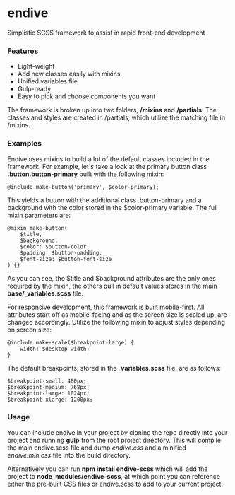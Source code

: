 # endive #
Simplistic SCSS framework to assist in rapid front-end development

### Features ###
* Light-weight
* Add new classes easily with mixins
* Unified variables file
* Gulp-ready
* Easy to pick and choose components you want

The framework is broken up into two folders, **/mixins** and **/partials**. The classes and styles are created in /partials, which utilize the matching file in /mixins.

### Examples ###
Endive uses mixins to build a lot of the default classes included in the framework. For example, let's take a look at the primary button class **.button.button-primary** built with the following mixin:

    @include make-button('primary', $color-primary);

This yields a button with the additional class .button-primary and a background with the color stored in the $color-primary variable. The full mixin parameters are:

    @mixin make-button(
        $title,
        $background,
        $color: $button-color,
        $padding: $button-padding,
        $font-size: $button-font-size
    ) {}

As you can see, the $title and $background attributes are the only ones required by the mixin, the others pull in default values stores in the main **base/_variables.scss** file.

For responsive development, this framework is built mobile-first. All attributes start off as mobile-facing and as the screen size is scaled up, are changed accordingly. Utilize the following mixin to adjust styles depending on screen size:

    @include make-scale($breakpoint-large) {
        width: $desktop-width;
    }

The default breakpoints, stored in the **_variables.scss** file, are as follows:

    $breakpoint-small: 480px;
    $breakpoint-medium: 768px;
    $breakpoint-large: 1024px;
    $breakpoint-xlarge: 1200px;

### Usage ###
You can include endive in your project by cloning the repo directly into your project and running **gulp** from the root project directory. This will compile the main endive.scss file and dump *endive.css* and a minified *endive.min.css* file into the build directory.

Alternatively you can run **npm install endive-scss** which will add the project to **node_modules/endive-scss**, at which point you can reference either the pre-built CSS files or endive.scss to add to your current project.